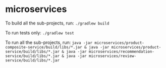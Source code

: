 # microservices

To build all the sub-projects, run: 
`./gradlew build`

To run tests only:
`./gradlew test`

To run all the sub-projects, run: 
`java -jar microservices/product-composite-service/build/libs/*.jar & java -jar microservices/product-service/build/libs/*.jar & java -jar microservices/recommendation-service/build/libs/*.jar & java -jar microservices/review-service/build/libs/*.jar`
